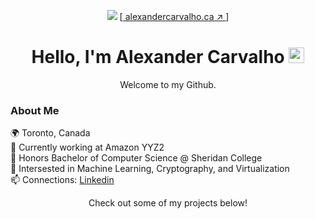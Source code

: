 
<p align='center'>
    <a href='https://alexandercarvalho.ca' target='blank'><img src='https://www.teahub.io/photos/full/123-1237396_perseverance-background.jpg'/></a>
    [<a href='https://alexandercarvalho.ca' target='blank'> alexandercarvalho.ca ↗︎ </a>]
    <h1 align='center'>Hello, I'm Alexander Carvalho <img width='25' src='https://user-images.githubusercontent.com/42378118/110234147-e3259600-7f4e-11eb-95be-0c4047144dea.gif'/></h1>
    <p align='center'>Welcome to my Github.</p>
</p>

### About Me
🌍 Toronto, Canada  
🏢 Currently working at Amazon YYZ2  
🏫 Honors Bachelor of Computer Science @ Sheridan College  
🔭 Intersested in Machine Learning, Cryptography, and Virtualization  
📫 Connections: [Linkedin](https://www.linkedin.com/in/-alexandercarvalho/)  
<!-- 🏎 Porsche, BMW  -->

<p align='center'>Check out some of my projects below!</p>